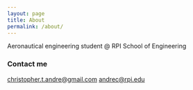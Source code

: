 ```yaml
---
layout: page
title: About
permalink: /about/
---
```


Aeronautical engineering student @ RPI School of Engineering

### Contact me

[christopher.t.andre@gmail.com](mailto:christopher.t.andre@gmail.com)
[andrec@rpi.edu](mailto:andrec4@rpi.edu)
